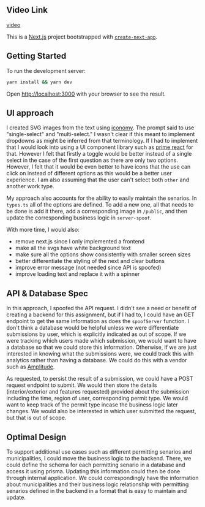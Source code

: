 ## Video Link
[video](https://youtu.be/4DUvCRTybLo)

This is a [Next.js](https://nextjs.org/) project bootstrapped with [`create-next-app`](https://github.com/vercel/next.js/tree/canary/packages/create-next-app).

## Getting Started

To run the development server:

```bash
yarn install && yarn dev
```

Open [http://localhost:3000](http://localhost:3000) with your browser to see the result.

## UI approach
I created SVG images from the text using [iconomy](https://run.iconomy.app/). The prompt said to use "single-select" and "multi-select." I wasn't clear if this meant to implement dropdowns as might be inferred from that terminology. If I had to implement that I would look into using a UI component library such as [prime react](https://primereact.org/multiselect/) for that. However I felt that firstly a toggle would be better instead of a single select in the case of the first question as there are only two options. However, I felt that it would be even better to have icons that the use can click on instead of different options as this would be a better user experience. I am also assuming that the user can't select both `other` and another work type.

My approach also accounts for the ability to easily maintain the senarios. In `types.ts` all of the options are defined. To add a new one, all that needs to be done is add it there, add a corresponding image in `/public`, and then update the corresponding business logic in `server-spoof`.

With more time, I would also:
- remove next.js since I only implemented a frontend
- make all the svgs have white background text
- make sure all the options show consistently with smaller screen sizes
- better differentiate the styling of the next and clear buttons
- improve error message (not needed since API is spoofed)
- improve loading text and replace it with a spinner

## API & Database Spec
In this approach, I spoofed the API request. I didn't see a need or benefit of creating a backend for this assignment, but if I had to, I could have an GET endpoint to get the same information as does the `spoofServer` function. I don't think a database would be helpful unless we were differentiate submissions by user, which is explicitly indicated as out of scope. If we were tracking which users made which submission, we would want to have a database so that we could store this information. Otherwise, if we are just interested in knowing what the submissions were, we could track this with analytics rather than having a database. We could do this with a vendor such as [Amplitude](https://amplitude.com/).

As requested, to persist the result of a submission, we could have a POST request endpoint to submit. We would then store the details (interior/exterior and features requested) provided about the submission including the time, region of user, corresponding permit type. We would want to keep track of the permit type incase the business logic later changes. We would also be interested in which user submitted the request, but that is out of scope.

## Optimal Design
To support additional use cases such as different permitting senarios and municipalities, I could move the business logic to the backend. There, we could define the schema for each permitting senario in a database and access it using prisma. Updating this information could then be done through internal application. We could correspondingly have the information about municipalities and their business logic relationship with permitting senarios defined in the backend in a format that is easy to maintain and update.
